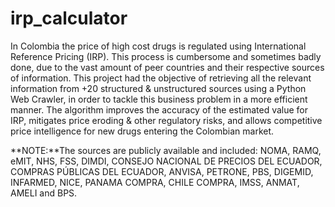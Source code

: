 # irp_calculator
In Colombia the price of high cost drugs is regulated using International Reference Pricing (IRP). This process is cumbersome and sometimes badly done, due to the vast amount of peer countries and their respective sources of information. This project had the objective of retrieving all the relevant information from +20 structured & unstructured sources using a Python Web Crawler, in order to tackle this business problem in a more efficient manner. The algorithm improves the accuracy of the estimated value for IRP, mitigates price eroding & other regulatory risks, and allows competitive price intelligence for new drugs entering the Colombian market. 

**NOTE:**The sources are publicly available and included: NOMA, RAMQ, eMIT, NHS, FSS, DIMDI, CONSEJO NACIONAL DE PRECIOS DEL ECUADOR, COMPRAS PÚBLICAS DEL ECUADOR, ANVISA, PETRONE, PBS, DIGEMID, INFARMED, NICE, PANAMA COMPRA, CHILE COMPRA, IMSS, ANMAT, AMELI and BPS.
